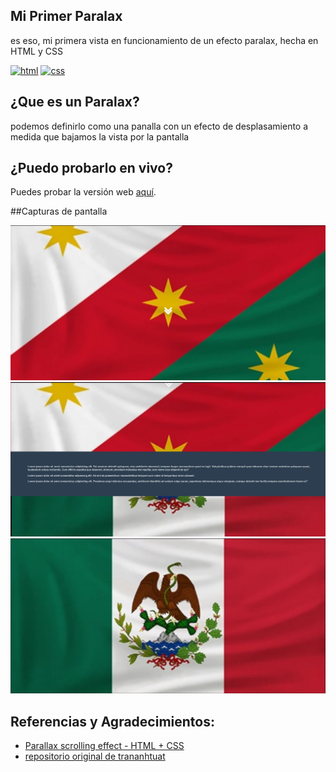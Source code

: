 ## Mi Primer Paralax
es eso, mi primera vista en funcionamiento de un efecto paralax, hecha en HTML y CSS

[![html](https://img.shields.io/badge/html-5-blue.svg)](https://html.com/)
[![css](https://img.shields.io/badge/css-3-red.svg)](https://www.w3.org/Style/CSS/Overview.en.html)

## ¿Que es un Paralax?
podemos definirlo como una panalla con un efecto de desplasamiento a medida que bajamos la vista por la pantalla 

## ¿Puedo probarlo en vivo?
Puedes probar la versión web [aquí](https://carlosorellana00.github.io/Primer-Paralax/).

##Capturas de pantalla
<div align="center">
  <a href="https://carlosorellana00.github.io/Primer-Paralax/" rel="noopener">
  <img src="./docs/img/img1.jpg" alt="Screenshot"></a>
</div>

<div align="center">
  <a href="https://carlosorellana00.github.io/Primer-Paralax/" rel="noopener">
  <img src="./docs/img/img2.jpg" alt="Screenshot"></a>
</div>

<div align="center">
  <a href="https://carlosorellana00.github.io/Primer-Paralax/" rel="noopener">
  <img src="./docs/img/img3.jpg" alt="Screenshot"></a>
</div>

## Referencias y Agradecimientos: 
- [Parallax scrolling effect - HTML + CSS](https://www.youtube.com/watch?v=O1goaHO3U_w&t=79s)
- [repositorio original de trananhtuat](https://github.com/trananhtuat/parallax-html-css)

